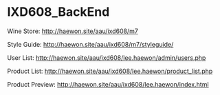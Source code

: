 # IXD608_BackEnd

Wine Store:
http://haewon.site/aau/ixd608/m7

Style Guide:
http://haewon.site/aau/ixd608/m7/styleguide/

User List:
http://haewon.site/aau/ixd608/lee.haewon/admin/users.php

Product List:
http://haewon.site/aau/ixd608/lee.haewon/product_list.php

Product Preview:
http://haewon.site/aau/ixd608/lee.haewon/index.html